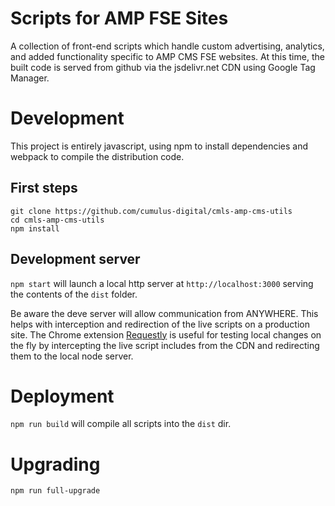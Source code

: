 # Scripts for AMP FSE Sites

A collection of front-end scripts which handle custom advertising, analytics, and added functionality specific to AMP CMS FSE websites. At this time, the built code is served from github via the jsdelivr.net CDN using Google Tag Manager.

# Development

This project is entirely javascript, using npm to install dependencies and webpack to compile the distribution code.

## First steps

```
git clone https://github.com/cumulus-digital/cmls-amp-cms-utils
cd cmls-amp-cms-utils
npm install
```

## Development server

`npm start` will launch a local http server at `http://localhost:3000` serving the contents of the `dist` folder.

Be aware the deve server will allow communication from ANYWHERE. This helps with interception and redirection of the live scripts on a production site. The Chrome extension [Requestly](https://chrome.google.com/webstore/detail/requestly-open-source-htt/mdnleldcmiljblolnjhpnblkcekpdkpa) is useful for testing local changes on the fly by intercepting the live script includes from the CDN and redirecting them to the local node server.

# Deployment

`npm run build` will compile all scripts into the `dist` dir.

# Upgrading

`npm run full-upgrade`
